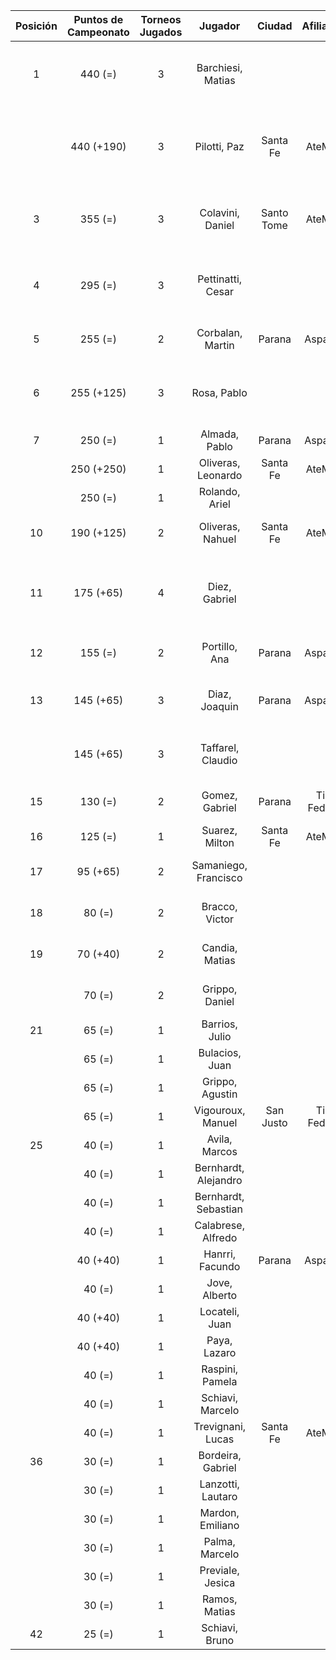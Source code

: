 |  Posición  |  Puntos de Campeonato  |  Torneos Jugados  |       Jugador        |   Ciudad   |  Afiliación  |              Puntos sumados               |
|:----------:|:----------------------:|:-----------------:|:--------------------:|:----------:|:------------:|:-----------------------------------------:|
|     1      |        440 (=)         |         3         |  Barchiesi, Matias   |            |              |     250 (T01) + 125 (T03) + 65 (T02)      |
|            |       440 (+190)       |         3         |     Pilotti, Paz     |  Santa Fe  |   AteMeLi    |     190 (T04) + 125 (T03) + 125 (T02)     |
|     3      |        355 (=)         |         3         |   Colavini, Daniel   | Santo Tome |   AteMeLi    |     190 (T02) + 125 (T01) + 40 (T03)      |
|     4      |        295 (=)         |         3         |  Pettinatti, Cesar   |            |              |      190 (T01) + 65 (T02) + 40 (T03)      |
|     5      |        255 (=)         |         2         |   Corbalan, Martin   |   Parana   |   Aspatem    |           190 (T03) + 65 (T02)            |
|     6      |       255 (+125)       |         3         |     Rosa, Pablo      |            |              |      125 (T04) + 65 (T03) + 65 (T01)      |
|     7      |        250 (=)         |         1         |    Almada, Pablo     |   Parana   |   Aspatem    |                 250 (T02)                 |
|            |       250 (+250)       |         1         |  Oliveras, Leonardo  |  Santa Fe  |   AteMeLi    |                 250 (T04)                 |
|            |        250 (=)         |         1         |    Rolando, Ariel    |            |              |                 250 (T03)                 |
|     10     |       190 (+125)       |         2         |   Oliveras, Nahuel   |  Santa Fe  |   AteMeLi    |           125 (T04) + 65 (T01)            |
|     11     |       175 (+65)        |         4         |    Diez, Gabriel     |            |              | 65 (T04) + 40 (T02) + 40 (T01) + 30 (T03) |
|     12     |        155 (=)         |         2         |    Portillo, Ana     |   Parana   |   Aspatem    |           125 (T01) + 30 (T03)            |
|     13     |       145 (+65)        |         3         |    Diaz, Joaquin     |   Parana   |   Aspatem    |      65 (T04) + 40 (T03) + 40 (T01)       |
|            |       145 (+65)        |         3         |  Taffarel, Claudio   |            |              |      65 (T04) + 40 (T03) + 40 (T01)       |
|     15     |        130 (=)         |         2         |    Gomez, Gabriel    |   Parana   | Tiro Federal |            65 (T03) + 65 (T01)            |
|     16     |        125 (=)         |         1         |    Suarez, Milton    |  Santa Fe  |   AteMeLi    |                 125 (T02)                 |
|     17     |        95 (+65)        |         2         | Samaniego, Francisco |            |              |            65 (T04) + 30 (T03)            |
|     18     |         80 (=)         |         2         |    Bracco, Victor    |            |              |            40 (T03) + 40 (T01)            |
|     19     |        70 (+40)        |         2         |    Candia, Matias    |            |              |            40 (T04) + 30 (T03)            |
|            |         70 (=)         |         2         |    Grippo, Daniel    |            |              |            40 (T02) + 30 (T03)            |
|     21     |         65 (=)         |         1         |    Barrios, Julio    |            |              |                 65 (T01)                  |
|            |         65 (=)         |         1         |    Bulacios, Juan    |            |              |                 65 (T02)                  |
|            |         65 (=)         |         1         |   Grippo, Agustin    |            |              |                 65 (T03)                  |
|            |         65 (=)         |         1         |  Vigouroux, Manuel   | San Justo  | Tiro Federal |                 65 (T03)                  |
|     25     |         40 (=)         |         1         |    Avila, Marcos     |            |              |                 40 (T02)                  |
|            |         40 (=)         |         1         | Bernhardt, Alejandro |            |              |                 40 (T01)                  |
|            |         40 (=)         |         1         | Bernhardt, Sebastian |            |              |                 40 (T01)                  |
|            |         40 (=)         |         1         |  Calabrese, Alfredo  |            |              |                 40 (T03)                  |
|            |        40 (+40)        |         1         |   Hanrri, Facundo    |   Parana   |   Aspatem    |                 40 (T04)                  |
|            |         40 (=)         |         1         |    Jove, Alberto     |            |              |                 40 (T03)                  |
|            |        40 (+40)        |         1         |    Locateli, Juan    |            |              |                 40 (T04)                  |
|            |        40 (+40)        |         1         |     Paya, Lazaro     |            |              |                 40 (T04)                  |
|            |         40 (=)         |         1         |   Raspini, Pamela    |            |              |                 40 (T03)                  |
|            |         40 (=)         |         1         |   Schiavi, Marcelo   |            |              |                 40 (T01)                  |
|            |         40 (=)         |         1         |  Trevignani, Lucas   |  Santa Fe  |   AteMeLi    |                 40 (T02)                  |
|     36     |         30 (=)         |         1         |  Bordeira, Gabriel   |            |              |                 30 (T03)                  |
|            |         30 (=)         |         1         |  Lanzotti, Lautaro   |            |              |                 30 (T03)                  |
|            |         30 (=)         |         1         |   Mardon, Emiliano   |            |              |                 30 (T03)                  |
|            |         30 (=)         |         1         |    Palma, Marcelo    |            |              |                 30 (T03)                  |
|            |         30 (=)         |         1         |   Previale, Jesica   |            |              |                 30 (T03)                  |
|            |         30 (=)         |         1         |    Ramos, Matias     |            |              |                 30 (T03)                  |
|     42     |         25 (=)         |         1         |    Schiavi, Bruno    |            |              |                 25 (T01)                  |